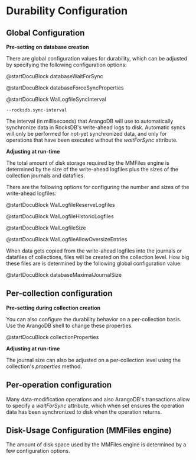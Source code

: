 Durability Configuration
========================

Global Configuration
--------------------

**Pre-setting on database creation**

There are global configuration values for durability, which can be adjusted by
specifying the following configuration options:

@startDocuBlock databaseWaitForSync


@startDocuBlock databaseForceSyncProperties


@startDocuBlock WalLogfileSyncInterval

`--rocksdb.sync-interval`

The interval (in milliseconds) that ArangoDB will use to automatically
synchronize data in RocksDB's write-ahead logs to disk. Automatic syncs will
only be performed for not-yet synchronized data, and only for operations that
have been executed without the *waitForSync* attribute.

**Adjusting at run-time**

The total amount of disk storage required by the MMFiles engine is determined by the size of
the write-ahead logfiles plus the sizes of the collection journals and datafiles.

There are the following options for configuring the number and sizes of the write-ahead
logfiles:

<!-- arangod/Wal/LogfileManager.h -->
@startDocuBlock WalLogfileReserveLogfiles


<!-- arangod/Wal/LogfileManager.h -->
@startDocuBlock WalLogfileHistoricLogfiles


<!-- arangod/Wal/LogfileManager.h -->
@startDocuBlock WalLogfileSize


<!-- arangod/Wal/LogfileManager.h -->
@startDocuBlock WalLogfileAllowOversizeEntries


When data gets copied from the write-ahead logfiles into the journals or datafiles
of collections, files will be created on the collection level. How big these files
are is determined by the following global configuration value:

<!-- arangod/RestServer/ArangoServer.h -->
@startDocuBlock databaseMaximalJournalSize



Per-collection configuration
----------------------------
**Pre-setting during collection creation**

You can also configure the durability behavior on a per-collection basis.
Use the ArangoDB shell to change these properties.


@startDocuBlock collectionProperties


**Adjusting at run-time**

The journal size can also be adjusted on a per-collection level using the collection's
*properties* method.


Per-operation configuration
---------------------------

Many data-modification operations and also ArangoDB's transactions allow to specify 
a *waitForSync* attribute, which when set ensures the operation data has been
synchronized to disk when the operation returns.


Disk-Usage Configuration (MMFiles engine)
-----------------------------------------

The amount of disk space used by the MMFiles engine is determined by a few configuration
options. 


